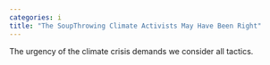 ```yaml
---
categories: i
title: "The SoupThrowing Climate Activists May Have Been Right"
---
```

The urgency of the climate crisis demands we consider all tactics.